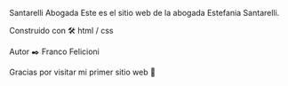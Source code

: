 Santarelli Abogada
Este es el sitio web de la abogada Estefania Santarelli.

Construido con 🛠️
html / css

Autor ✒️
Franco Felicioni


Gracias por visitar mi primer sitio web 🍺
